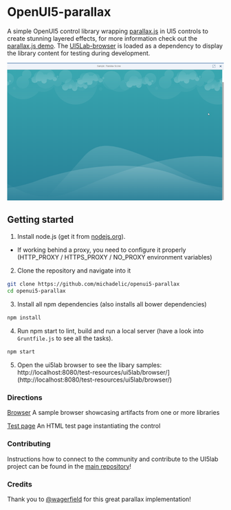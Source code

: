 # OpenUI5-parallax

A simple OpenUI5 control library wrapping [parallax.js](https://github.com/wagerfield/parallax) in UI5 controls to create stunning layered effects, for more information check out the [parallax.js demo](http://matthew.wagerfield.com/parallax/).
The [UI5Lab-browser](https://github.com/openui5/UI5Lab-browser) is loaded as a dependency to display the library content for testing during development.

![Preview](https://raw.githubusercontent.com/Michadelic/openui5-parallax/master/preview.png)

## Getting started

1. Install node.js (get it from [nodejs.org](http://nodejs.org/)).
 * If working behind a proxy, you need to configure it properly (HTTP_PROXY / HTTPS_PROXY / NO_PROXY environment variables)

2. Clone the repository and navigate into it
```sh
git clone https://github.com/michadelic/openui5-parallax
cd openui5-parallax
```
3. Install all npm dependencies (also installs all bower dependencies)
```sh
npm install
```

4. Run npm start to lint, build and run a local server (have a look into `Gruntfile.js` to see all the tasks).
```sh
npm start
```

5. Open the ui5lab browser to see the libary samples: http://localhost:8080/test-resources/ui5lab/browser/](http://localhost:8080/test-resources/ui5lab/browser/)

### Directions

[Browser](http://localhost:8080/test-resources/ui5lab/browser/index.html) A sample browser showcasing artifacts from one or more libraries

[Test page](http://localhost:8080/test-resources/openui5/parallax/ParallaxScroller.html) An HTML test page instantiating the control

### Contributing

Instructions how to connect to the community and contribute to the UI5lab project can be found in the [main repository](https://github.com/openui5/UI5Lab/)!

### Credits

Thank you to [@wagerfield](https://github.com/wagerfield/parallax) for this great parallax implementation!
